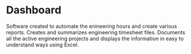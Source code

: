 # Dashboard
Software created to automate the enineering hours and create various reports. Creates and summarizes engineering timesheet files. Documents all the active engineering projects and displays the information in easy to understand ways using Excel.
